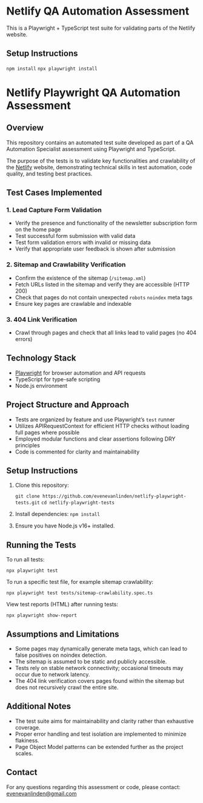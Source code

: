# Netlify QA Automation Assessment

This is a Playwright + TypeScript test suite for validating parts of the Netlify website.

## Setup Instructions

```npm install```
```npx playwright install```


# Netlify Playwright QA Automation Assessment

## Overview

This repository contains an automated test suite developed as part of a QA Automation Specialist assessment using Playwright and TypeScript.

The purpose of the tests is to validate key functionalities and crawlability of the [Netlify](https://www.netlify.com/) website, demonstrating technical skills in test automation, code quality, and testing best practices.

## Test Cases Implemented

### 1. Lead Capture Form Validation
- Verify the presence and functionality of the newsletter subscription form on the home page
- Test successful form submission with valid data
- Test form validation errors with invalid or missing data
- Verify that appropriate user feedback is shown after submission

### 2. Sitemap and Crawlability Verification
- Confirm the existence of the sitemap (`/sitemap.xml`)
- Fetch URLs listed in the sitemap and verify they are accessible (HTTP 200)
- Check that pages do not contain unexpected `robots` `noindex` meta tags
- Ensure key pages are crawlable and indexable

### 3. 404 Link Verification
- Crawl through pages and check that all links lead to valid pages (no 404 errors)

## Technology Stack

- [Playwright](https://playwright.dev/) for browser automation and API requests
- TypeScript for type-safe scripting
- Node.js environment

## Project Structure and Approach

- Tests are organized by feature and use Playwright’s `test` runner
- Utilizes APIRequestContext for efficient HTTP checks without loading full pages where possible
- Employed modular functions and clear assertions following DRY principles
- Code is commented for clarity and maintainability

## Setup Instructions

1. Clone this repository:

   ```git clone https://github.com/evenevanlinden/netlify-playwright-tests.git```
   ```cd netlify-playwright-tests```

2. Install dependencies:
   ```npm install```

3. Ensure you have Node.js v16+ installed.

## Running the Tests

   To run all tests:

   ```npx playwright test```

   To run a specific test file, for example sitemap crawlability:

   ```npx playwright test tests/sitemap-crawlability.spec.ts```

   View test reports (HTML) after running tests:

   ```npx playwright show-report```

## Assumptions and Limitations
- Some pages may dynamically generate meta tags, which can lead to false positives on noindex detection.
- The sitemap is assumed to be static and publicly accessible.
- Tests rely on stable network connectivity; occasional timeouts may occur due to network latency.
- The 404 link verification covers pages found within the sitemap but does not recursively crawl the entire site.

## Additional Notes
- The test suite aims for maintainability and clarity rather than exhaustive coverage.
- Proper error handling and test isolation are implemented to minimize flakiness.
- Page Object Model patterns can be extended further as the project scales.

## Contact
For any questions regarding this assessment or code, please contact: evenevanlinden@gmail.com